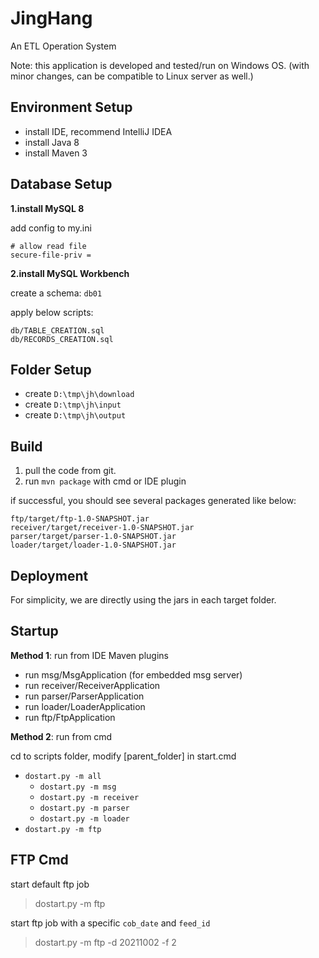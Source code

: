 # JingHang

An ETL Operation System

Note: this application is developed and tested/run on Windows OS. (with minor changes, can be compatible to Linux server as well.)

## Environment Setup

- install IDE, recommend IntelliJ IDEA
- install Java 8
- install Maven 3

## Database Setup

**1.install MySQL 8**

add config to my.ini

~~~
# allow read file
secure-file-priv =
~~~

**2.install MySQL Workbench**

create a schema: `db01`

apply below scripts:

~~~
db/TABLE_CREATION.sql
db/RECORDS_CREATION.sql
~~~

## Folder Setup

- create `D:\tmp\jh\download`
- create `D:\tmp\jh\input`
- create `D:\tmp\jh\output`

## Build

1. pull the code from git.
2. run `mvn package` with cmd or IDE plugin

if successful, you should see several packages generated like below:

~~~
ftp/target/ftp-1.0-SNAPSHOT.jar
receiver/target/receiver-1.0-SNAPSHOT.jar
parser/target/parser-1.0-SNAPSHOT.jar
loader/target/loader-1.0-SNAPSHOT.jar
~~~

## Deployment

For simplicity, we are directly using the jars in each target folder.

## Startup

**Method 1**: run from IDE Maven plugins

- run msg/MsgApplication (for embedded msg server)
- run receiver/ReceiverApplication
- run parser/ParserApplication
- run loader/LoaderApplication
- run ftp/FtpApplication

**Method 2**: run from cmd

cd to scripts folder, modify [parent_folder] in start.cmd

- `dostart.py -m all`
  - `dostart.py -m msg`
  - `dostart.py -m receiver`
  - `dostart.py -m parser`
  - `dostart.py -m loader`
- `dostart.py -m ftp`

## FTP Cmd

start default ftp job
> dostart.py -m ftp

start ftp job with a specific `cob_date` and `feed_id`
> dostart.py -m ftp -d 20211002 -f 2